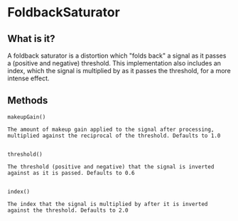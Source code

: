 FoldbackSaturator
==

What is it?
--
A foldback saturator is a distortion which "folds back" a signal as it passes a (positive and negative) threshold. This implementation also includes an index, which the signal is multiplied by as it passes the threshold, for a more intense effect.

Methods
--

    makeupGain()

    The amount of makeup gain applied to the signal after processing,
    multiplied against the reciprocal of the threshold. Defaults to 1.0


    threshold()
    
    The threshold (positive and negative) that the signal is inverted
    against as it is passed. Defaults to 0.6
    

    index()

    The index that the signal is multiplied by after it is inverted
    against the threshold. Defaults to 2.0
